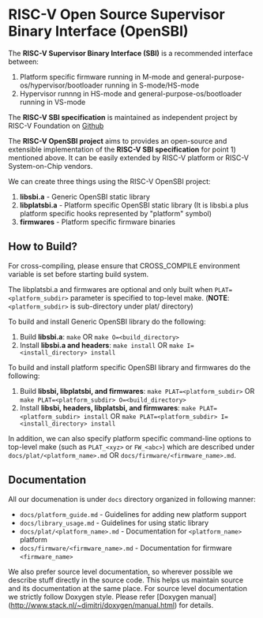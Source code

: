 RISC-V Open Source Supervisor Binary Interface (OpenSBI)
========================================================

The **RISC-V Supervisor Binary Interface (SBI)** is a recommended
interface between:

1. Platform specific firmware running in M-mode and
   general-purpose-os/hypervisor/bootloader running in S-mode/HS-mode
2. Hypervisor runnng in HS-mode and general-purpose-os/bootloader
   running in VS-mode

The **RISC-V SBI specification** is maintained as independent project
by RISC-V Foundation on [Github](https://github.com/riscv/riscv-sbi-doc)

The **RISC-V OpenSBI project** aims to provides an open-source and
extensible implementation of the **RISC-V SBI specification** for
point 1) mentioned above. It can be easily extended by RISC-V platform
or RISC-V System-on-Chip vendors.

We can create three things using the RISC-V OpenSBI project:

1. **libsbi.a** - Generic OpenSBI static library
2. **libplatsbi.a** - Platform specific OpenSBI static library
   (It is libsbi.a plus platform specific hooks represented
    by "platform" symbol)
3. **firmwares** - Platform specific firmware binaries

How to Build?
-------------

For cross-compiling, please ensure that CROSS_COMPILE environment
variable is set before starting build system.

The libplatsbi.a and firmwares are optional and only built when
`PLAT=<platform_subdir>` parameter is specified to top-level make.
(**NOTE**: `<platform_subdir>` is sub-directory under plat/ directory)

To build and install Generic OpenSBI library do the following:

1. Build **libsbi.a**:
`make`
OR
`make O=<build_directory>`
2. Install **libsbi.a and headers**:
`make install`
OR
`make I=<install_directory> install`

To build and install platform specific OpenSBI library and firmwares
do the following:

1. Build **libsbi, libplatsbi, and firmwares**:
`make PLAT=<platform_subdir>`
OR
`make PLAT=<platform_subdir> O=<build_directory>`
2. Install **libsbi, headers, libplatsbi, and firmwares**:
`make PLAT=<platform_subdir> install`
OR
`make PLAT=<platform_subdir> I=<install_directory> install`

In addition, we can also specify platform specific command-line
options to top-level make (such as `PLAT_<xyz>` or `FW_<abc>`)
which are described under `docs/plat/<platform_name>.md` OR
`docs/firmware/<firmware_name>.md`.

Documentation
-------------

All our documenation is under `docs` directory organized in following
manner:

* `docs/platform_guide.md` - Guidelines for adding new platform support
* `docs/library_usage.md` - Guidelines for using static library
* `docs/plat/<platform_name>.md` - Documentation for `<platform_name>` platform
* `docs/firmware/<firmware_name>.md` - Documentation for firmware `<firmware_name>`

We also prefer source level documentation, so wherever possible we describe
stuff directly in the source code. This helps us maintain source and its
documentation at the same place. For source level documentation we strictly
follow Doxygen style. Please refer [Doxygen manual]
(http://www.stack.nl/~dimitri/doxygen/manual.html) for details.